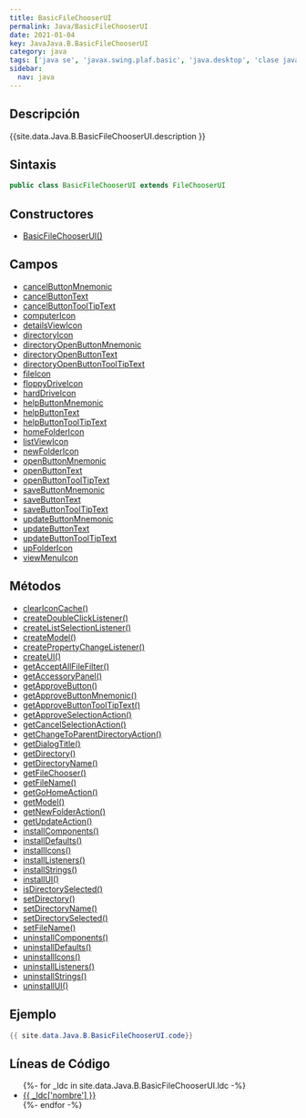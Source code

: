 ```yaml
---
title: BasicFileChooserUI
permalink: Java/BasicFileChooserUI
date: 2021-01-04
key: JavaJava.B.BasicFileChooserUI
category: java
tags: ['java se', 'javax.swing.plaf.basic', 'java.desktop', 'clase java', 'Java 1.0']
sidebar: 
  nav: java
---
```


## Descripción
{{site.data.Java.B.BasicFileChooserUI.description }}

## Sintaxis
~~~java
public class BasicFileChooserUI extends FileChooserUI
~~~

## Constructores
* [BasicFileChooserUI()](/Java/BasicFileChooserUI/BasicFileChooserUI/)

## Campos
* [cancelButtonMnemonic](/Java/BasicFileChooserUI/cancelButtonMnemonic)
* [cancelButtonText](/Java/BasicFileChooserUI/cancelButtonText)
* [cancelButtonToolTipText](/Java/BasicFileChooserUI/cancelButtonToolTipText)
* [computerIcon](/Java/BasicFileChooserUI/computerIcon)
* [detailsViewIcon](/Java/BasicFileChooserUI/detailsViewIcon)
* [directoryIcon](/Java/BasicFileChooserUI/directoryIcon)
* [directoryOpenButtonMnemonic](/Java/BasicFileChooserUI/directoryOpenButtonMnemonic)
* [directoryOpenButtonText](/Java/BasicFileChooserUI/directoryOpenButtonText)
* [directoryOpenButtonToolTipText](/Java/BasicFileChooserUI/directoryOpenButtonToolTipText)
* [fileIcon](/Java/BasicFileChooserUI/fileIcon)
* [floppyDriveIcon](/Java/BasicFileChooserUI/floppyDriveIcon)
* [hardDriveIcon](/Java/BasicFileChooserUI/hardDriveIcon)
* [helpButtonMnemonic](/Java/BasicFileChooserUI/helpButtonMnemonic)
* [helpButtonText](/Java/BasicFileChooserUI/helpButtonText)
* [helpButtonToolTipText](/Java/BasicFileChooserUI/helpButtonToolTipText)
* [homeFolderIcon](/Java/BasicFileChooserUI/homeFolderIcon)
* [listViewIcon](/Java/BasicFileChooserUI/listViewIcon)
* [newFolderIcon](/Java/BasicFileChooserUI/newFolderIcon)
* [openButtonMnemonic](/Java/BasicFileChooserUI/openButtonMnemonic)
* [openButtonText](/Java/BasicFileChooserUI/openButtonText)
* [openButtonToolTipText](/Java/BasicFileChooserUI/openButtonToolTipText)
* [saveButtonMnemonic](/Java/BasicFileChooserUI/saveButtonMnemonic)
* [saveButtonText](/Java/BasicFileChooserUI/saveButtonText)
* [saveButtonToolTipText](/Java/BasicFileChooserUI/saveButtonToolTipText)
* [updateButtonMnemonic](/Java/BasicFileChooserUI/updateButtonMnemonic)
* [updateButtonText](/Java/BasicFileChooserUI/updateButtonText)
* [updateButtonToolTipText](/Java/BasicFileChooserUI/updateButtonToolTipText)
* [upFolderIcon](/Java/BasicFileChooserUI/upFolderIcon)
* [viewMenuIcon](/Java/BasicFileChooserUI/viewMenuIcon)

## Métodos
* [clearIconCache()](/Java/BasicFileChooserUI/clearIconCache)
* [createDoubleClickListener()](/Java/BasicFileChooserUI/createDoubleClickListener)
* [createListSelectionListener()](/Java/BasicFileChooserUI/createListSelectionListener)
* [createModel()](/Java/BasicFileChooserUI/createModel)
* [createPropertyChangeListener()](/Java/BasicFileChooserUI/createPropertyChangeListener)
* [createUI()](/Java/BasicFileChooserUI/createUI)
* [getAcceptAllFileFilter()](/Java/BasicFileChooserUI/getAcceptAllFileFilter)
* [getAccessoryPanel()](/Java/BasicFileChooserUI/getAccessoryPanel)
* [getApproveButton()](/Java/BasicFileChooserUI/getApproveButton)
* [getApproveButtonMnemonic()](/Java/BasicFileChooserUI/getApproveButtonMnemonic)
* [getApproveButtonToolTipText()](/Java/BasicFileChooserUI/getApproveButtonToolTipText)
* [getApproveSelectionAction()](/Java/BasicFileChooserUI/getApproveSelectionAction)
* [getCancelSelectionAction()](/Java/BasicFileChooserUI/getCancelSelectionAction)
* [getChangeToParentDirectoryAction()](/Java/BasicFileChooserUI/getChangeToParentDirectoryAction)
* [getDialogTitle()](/Java/BasicFileChooserUI/getDialogTitle)
* [getDirectory()](/Java/BasicFileChooserUI/getDirectory)
* [getDirectoryName()](/Java/BasicFileChooserUI/getDirectoryName)
* [getFileChooser()](/Java/BasicFileChooserUI/getFileChooser)
* [getFileName()](/Java/BasicFileChooserUI/getFileName)
* [getGoHomeAction()](/Java/BasicFileChooserUI/getGoHomeAction)
* [getModel()](/Java/BasicFileChooserUI/getModel)
* [getNewFolderAction()](/Java/BasicFileChooserUI/getNewFolderAction)
* [getUpdateAction()](/Java/BasicFileChooserUI/getUpdateAction)
* [installComponents()](/Java/BasicFileChooserUI/installComponents)
* [installDefaults()](/Java/BasicFileChooserUI/installDefaults)
* [installIcons()](/Java/BasicFileChooserUI/installIcons)
* [installListeners()](/Java/BasicFileChooserUI/installListeners)
* [installStrings()](/Java/BasicFileChooserUI/installStrings)
* [installUI()](/Java/BasicFileChooserUI/installUI)
* [isDirectorySelected()](/Java/BasicFileChooserUI/isDirectorySelected)
* [setDirectory()](/Java/BasicFileChooserUI/setDirectory)
* [setDirectoryName()](/Java/BasicFileChooserUI/setDirectoryName)
* [setDirectorySelected()](/Java/BasicFileChooserUI/setDirectorySelected)
* [setFileName()](/Java/BasicFileChooserUI/setFileName)
* [uninstallComponents()](/Java/BasicFileChooserUI/uninstallComponents)
* [uninstallDefaults()](/Java/BasicFileChooserUI/uninstallDefaults)
* [uninstallIcons()](/Java/BasicFileChooserUI/uninstallIcons)
* [uninstallListeners()](/Java/BasicFileChooserUI/uninstallListeners)
* [uninstallStrings()](/Java/BasicFileChooserUI/uninstallStrings)
* [uninstallUI()](/Java/BasicFileChooserUI/uninstallUI)

## Ejemplo
~~~java
{{ site.data.Java.B.BasicFileChooserUI.code}}
~~~

## Líneas de Código
<ul>
{%- for _ldc in site.data.Java.B.BasicFileChooserUI.ldc -%}
   <li>
       <a href="{{_ldc['url'] }}">{{ _ldc['nombre'] }}</a>
   </li>
{%- endfor -%}
</ul>
